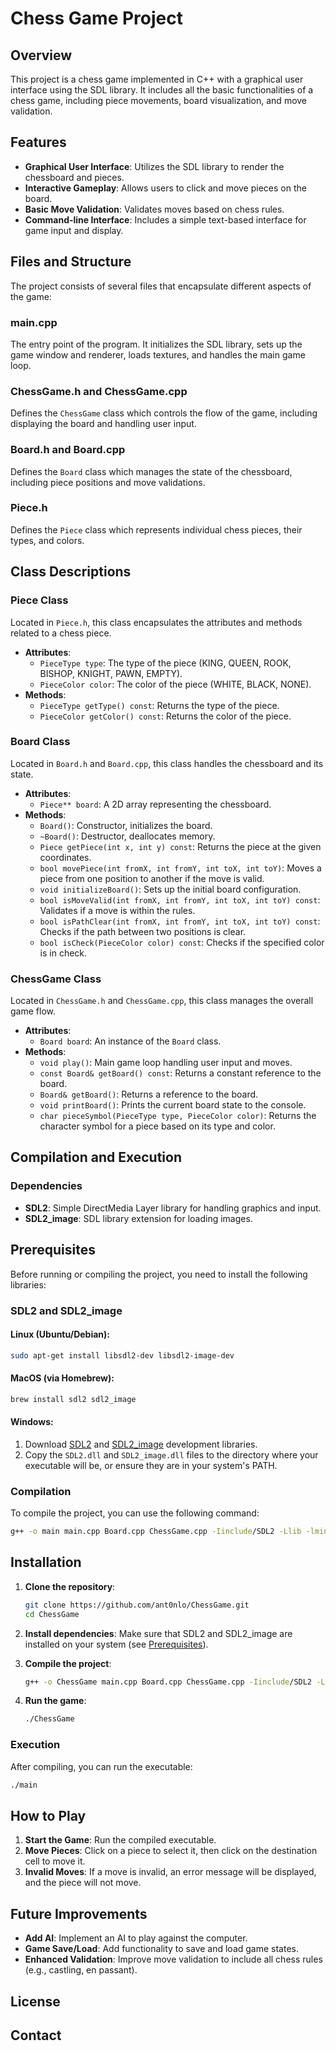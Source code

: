 
# Chess Game Project

## Overview
This project is a chess game implemented in C++ with a graphical user interface using the SDL library. It includes all the basic functionalities of a chess game, including piece movements, board visualization, and move validation.

## Features
- **Graphical User Interface**: Utilizes the SDL library to render the chessboard and pieces.
- **Interactive Gameplay**: Allows users to click and move pieces on the board.
- **Basic Move Validation**: Validates moves based on chess rules.
- **Command-line Interface**: Includes a simple text-based interface for game input and display.

## Files and Structure
The project consists of several files that encapsulate different aspects of the game:

### main.cpp
The entry point of the program. It initializes the SDL library, sets up the game window and renderer, loads textures, and handles the main game loop.

### ChessGame.h and ChessGame.cpp
Defines the `ChessGame` class which controls the flow of the game, including displaying the board and handling user input.

### Board.h and Board.cpp
Defines the `Board` class which manages the state of the chessboard, including piece positions and move validations.

### Piece.h
Defines the `Piece` class which represents individual chess pieces, their types, and colors.

## Class Descriptions

### Piece Class
Located in `Piece.h`, this class encapsulates the attributes and methods related to a chess piece.
- **Attributes**:
  - `PieceType type`: The type of the piece (KING, QUEEN, ROOK, BISHOP, KNIGHT, PAWN, EMPTY).
  - `PieceColor color`: The color of the piece (WHITE, BLACK, NONE).
- **Methods**:
  - `PieceType getType() const`: Returns the type of the piece.
  - `PieceColor getColor() const`: Returns the color of the piece.

### Board Class
Located in `Board.h` and `Board.cpp`, this class handles the chessboard and its state.
- **Attributes**:
  - `Piece** board`: A 2D array representing the chessboard.
- **Methods**:
  - `Board()`: Constructor, initializes the board.
  - `~Board()`: Destructor, deallocates memory.
  - `Piece getPiece(int x, int y) const`: Returns the piece at the given coordinates.
  - `bool movePiece(int fromX, int fromY, int toX, int toY)`: Moves a piece from one position to another if the move is valid.
  - `void initializeBoard()`: Sets up the initial board configuration.
  - `bool isMoveValid(int fromX, int fromY, int toX, int toY) const`: Validates if a move is within the rules.
  - `bool isPathClear(int fromX, int fromY, int toX, int toY) const`: Checks if the path between two positions is clear.
  - `bool isCheck(PieceColor color) const`: Checks if the specified color is in check.

### ChessGame Class
Located in `ChessGame.h` and `ChessGame.cpp`, this class manages the overall game flow.
- **Attributes**:
  - `Board board`: An instance of the `Board` class.
- **Methods**:
  - `void play()`: Main game loop handling user input and moves.
  - `const Board& getBoard() const`: Returns a constant reference to the board.
  - `Board& getBoard()`: Returns a reference to the board.
  - `void printBoard()`: Prints the current board state to the console.
  - `char pieceSymbol(PieceType type, PieceColor color)`: Returns the character symbol for a piece based on its type and color.

## Compilation and Execution

### Dependencies
- **SDL2**: Simple DirectMedia Layer library for handling graphics and input.
- **SDL2_image**: SDL library extension for loading images.

## Prerequisites

Before running or compiling the project, you need to install the following libraries:

### SDL2 and SDL2_image

#### Linux (Ubuntu/Debian):
```bash
sudo apt-get install libsdl2-dev libsdl2-image-dev
```

#### MacOS (via Homebrew):
```bash
brew install sdl2 sdl2_image
```

#### Windows:
1. Download [SDL2](https://www.libsdl.org/download-2.0.php) and [SDL2_image](https://www.libsdl.org/projects/SDL_image/) development libraries.
2. Copy the `SDL2.dll` and `SDL2_image.dll` files to the directory where your executable will be, or ensure they are in your system's PATH.

### Compilation
To compile the project, you can use the following command:
```sh
g++ -o main main.cpp Board.cpp ChessGame.cpp -Iinclude/SDL2 -Llib -lmingw32 -lSDL2main -lSDL2 -lSDL2_image
```
## Installation

1. **Clone the repository**:
   ```bash
   git clone https://github.com/ant0nlo/ChessGame.git
   cd ChessGame
   ```

2. **Install dependencies**:
   Make sure that SDL2 and SDL2_image are installed on your system (see [Prerequisites](#prerequisites)).

3. **Compile the project**:
   ```bash
   g++ -o ChessGame main.cpp Board.cpp ChessGame.cpp -Iinclude/SDL2 -Llib -lSDL2 -lSDL2_image
   ```

4. **Run the game**:
   ```bash
   ./ChessGame
   ```

### Execution
After compiling, you can run the executable:
```sh
./main
```

## How to Play
1. **Start the Game**: Run the compiled executable.
2. **Move Pieces**: Click on a piece to select it, then click on the destination cell to move it.
3. **Invalid Moves**: If a move is invalid, an error message will be displayed, and the piece will not move.

## Future Improvements
- **Add AI**: Implement an AI to play against the computer.
- **Game Save/Load**: Add functionality to save and load game states.
- **Enhanced Validation**: Improve move validation to include all chess rules (e.g., castling, en passant).

## License

## Contact

